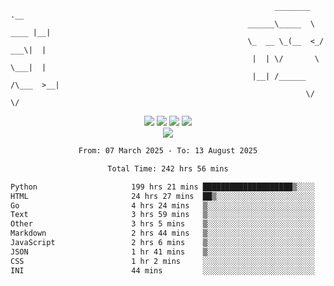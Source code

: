 ```
                                                           ________        .__ 
                                                     ______\_____  \  ____ |__|
                                                     \_  __ \_(__  <_/ ___\|  |
                                                      |  | \/       \  \___|  |
                                                      |__| /______  /\___  >__|
                                                                  \/     \/    
```

<div align="center">
  <img src="https://komarev.com/ghpvc/?username=r3ci&label=Profile%20views&color=000000&style=for-the-badge"/>
  <img src="https://img.shields.io/github/followers/R3CI?color=black&style=for-the-badge&logo=github&label=Follows"/>
  <img src="https://img.shields.io/github/stars/R3CI?color=black&style=for-the-badge&logo=github&label=Stars"/>
 
  <img src="https://github-widgetbox.vercel.app/api/profile?username=R3CI&data=followers,repositories,stars,commits&theme=rgb">
  <br>

  <img src="https://github-widgetbox.vercel.app/api/skills?languages=python,go,json&theme=rgb&includeNames=true">
  <br>
  
</p>

<!--START_SECTION:waka-->

```txt
From: 07 March 2025 - To: 13 August 2025

Total Time: 242 hrs 56 mins

Python                     199 hrs 21 mins ████████████████████▒░░░░   81.03 %
HTML                       24 hrs 27 mins  ██▒░░░░░░░░░░░░░░░░░░░░░░   09.94 %
Go                         4 hrs 24 mins   ▒░░░░░░░░░░░░░░░░░░░░░░░░   01.79 %
Text                       3 hrs 59 mins   ▒░░░░░░░░░░░░░░░░░░░░░░░░   01.63 %
Other                      3 hrs 5 mins    ▒░░░░░░░░░░░░░░░░░░░░░░░░   01.25 %
Markdown                   2 hrs 44 mins   ▒░░░░░░░░░░░░░░░░░░░░░░░░   01.12 %
JavaScript                 2 hrs 6 mins    ▒░░░░░░░░░░░░░░░░░░░░░░░░   00.85 %
JSON                       1 hr 41 mins    ▒░░░░░░░░░░░░░░░░░░░░░░░░   00.69 %
CSS                        1 hr 2 mins     ░░░░░░░░░░░░░░░░░░░░░░░░░   00.42 %
INI                        44 mins         ░░░░░░░░░░░░░░░░░░░░░░░░░   00.30 %
```

<!--END_SECTION:waka-->
